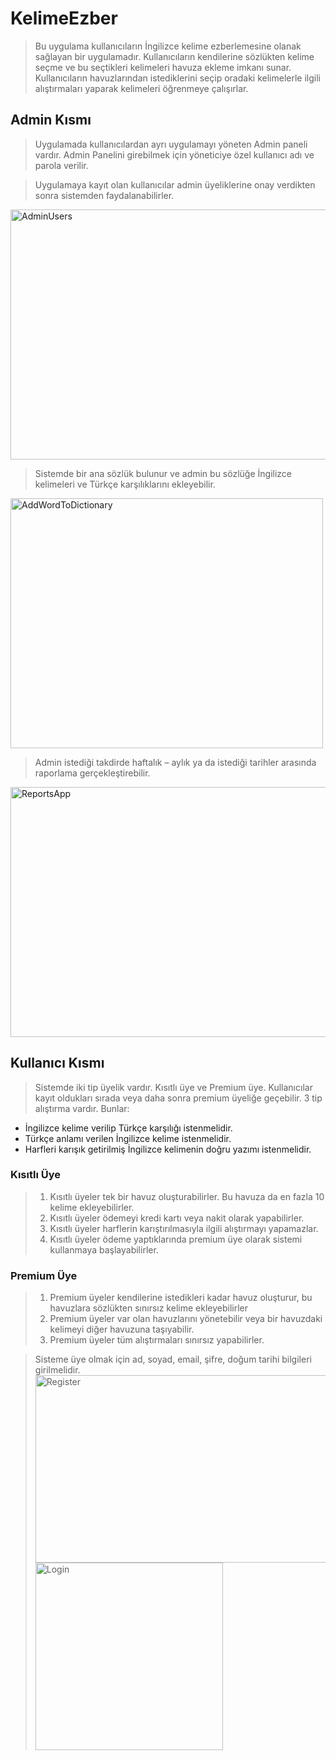 # KelimeEzber

>Bu uygulama kullanıcıların İngilizce kelime ezberlemesine olanak sağlayan bir uygulamadır. Kullanıcıların kendilerine sözlükten kelime seçme ve bu seçtikleri kelimeleri havuza ekleme imkanı sunar. Kullanıcıların havuzlarından istediklerini seçip oradaki kelimelerle ilgili alıştırmaları yaparak kelimeleri öğrenmeye çalışırlar. 
## Admin Kısmı
>Uygulamada kullanıcılardan ayrı uygulamayı yöneten Admin paneli vardır. Admin Panelini girebilmek için yöneticiye özel kullanıcı adı ve parola verilir.

>Uygulamaya kayıt olan kullanıcılar admin üyeliklerine onay verdikten sonra sistemden faydalanabilirler.
<img src="https://www.resimag.com/p1/12fbb689478.png" alt="AdminUsers" width="800" height="400" />

>Sistemde bir ana sözlük bulunur ve admin bu sözlüğe İngilizce kelimeleri ve Türkçe karşılıklarını ekleyebilir.
<img src="https://www.resimag.com/p1/ac4c04a7006.png" alt="AddWordToDictionary" width="500" height="400" />

>Admin istediği takdirde haftalık – aylık ya da istediği tarihler arasında raporlama gerçekleştirebilir.
<img src="https://www.resimag.com/p1/dbfb1940859.png" alt="ReportsApp" width="800" height="400" />

## Kullanıcı Kısmı
>Sistemde iki tip üyelik vardır. Kısıtlı üye ve Premium üye. Kullanıcılar kayıt oldukları sırada veya daha sonra premium üyeliğe geçebilir. 
3 tip alıştırma vardır. Bunlar:
-	İngilizce kelime verilip Türkçe karşılığı istenmelidir.
-	Türkçe anlamı verilen İngilizce kelime istenmelidir.
-	Harfleri karışık getirilmiş İngilizce kelimenin doğru yazımı istenmelidir. 

### Kısıtlı Üye  
>1) Kısıtlı üyeler tek bir havuz oluşturabilirler. Bu havuza da en fazla 10 kelime ekleyebilirler.
>2) Kısıtlı üyeler ödemeyi kredi kartı veya nakit olarak yapabilirler.
>3) Kısıtlı üyeler harflerin karıştırılmasıyla ilgili alıştırmayı yapamazlar.
>4) Kısıtlı üyeler ödeme yaptıklarında premium üye olarak sistemi kullanmaya başlayabilirler.

### Premium Üye
>1) Premium üyeler kendilerine istedikleri kadar havuz oluşturur, bu havuzlara sözlükten sınırsız kelime ekleyebilirler
>2) Premium üyeler var olan havuzlarını yönetebilir veya bir havuzdaki kelimeyi diğer havuzuna taşıyabilir.
>3) Premium üyeler tüm alıştırmaları sınırsız yapabilirler.

>Sisteme üye olmak için ad, soyad, email, şifre, doğum tarihi bilgileri girilmelidir. 
<img src="https://www.resimag.com/p1/14b2296c675.png" alt="Register" width="500" height="300" /> <img src="https://www.resimag.com/p1/78ed8ec84b4.png" alt="Login" width="300" height="300" />
